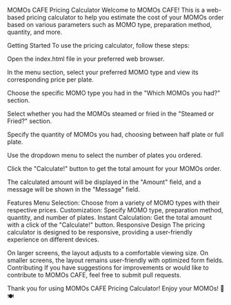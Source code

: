 MOMOs CAFE Pricing Calculator
Welcome to MOMOs CAFE! This is a web-based pricing calculator to help you estimate the cost of your MOMOs order based on various parameters such as MOMO type, preparation method, quantity, and more.

Getting Started
To use the pricing calculator, follow these steps:

Open the index.html file in your preferred web browser.

In the menu section, select your preferred MOMO type and view its corresponding price per plate.

Choose the specific MOMO type you had in the "Which MOMOs you had?" section.

Select whether you had the MOMOs steamed or fried in the "Steamed or Fried?" section.

Specify the quantity of MOMOs you had, choosing between half plate or full plate.

Use the dropdown menu to select the number of plates you ordered.

Click the "Calculate!" button to get the total amount for your MOMOs order.

The calculated amount will be displayed in the "Amount" field, and a message will be shown in the "Message" field.

Features
Menu Selection: Choose from a variety of MOMO types with their respective prices.
Customization: Specify MOMO type, preparation method, quantity, and number of plates.
Instant Calculation: Get the total amount with a click of the "Calculate!" button.
Responsive Design
The pricing calculator is designed to be responsive, providing a user-friendly experience on different devices.

On larger screens, the layout adjusts to a comfortable viewing size.
On smaller screens, the layout remains user-friendly with optimized form fields.
Contributing
If you have suggestions for improvements or would like to contribute to MOMOs CAFE, feel free to submit pull requests.

Thank you for using MOMOs CAFE Pricing Calculator! Enjoy your MOMOs! 🥟🍽️
